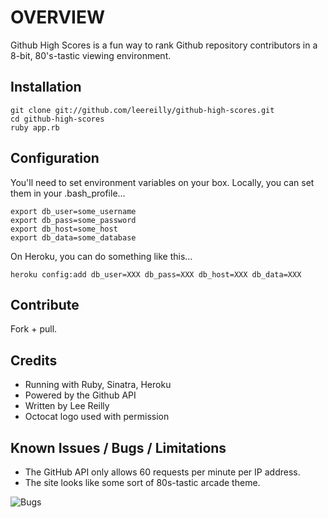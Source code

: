 # OVERVIEW

Github High Scores is a fun way to rank Github repository contributors in a 8-bit, 80's-tastic viewing environment.

## Installation

    git clone git://github.com/leereilly/github-high-scores.git
    cd github-high-scores
    ruby app.rb

## Configuration

You'll need to set environment variables on your box. Locally, you can set them in your .bash_profile...

    export db_user=some_username
    export db_pass=some_password
    export db_host=some_host
    export db_data=some_database

On Heroku, you can do something like this...

    heroku config:add db_user=XXX db_pass=XXX db_host=XXX db_data=XXX

## Contribute

Fork + pull.

## Credits
* Running with Ruby, Sinatra, Heroku
* Powered by the Github API
* Written by Lee Reilly
* Octocat logo used with permission

## Known Issues / Bugs / Limitations
* The GitHub API only allows 60 requests per minute per IP address.
* The site looks like some sort of 80s-tastic arcade theme.

![Bugs](http://i.imgur.com/K8vsw.gif "Bugs")